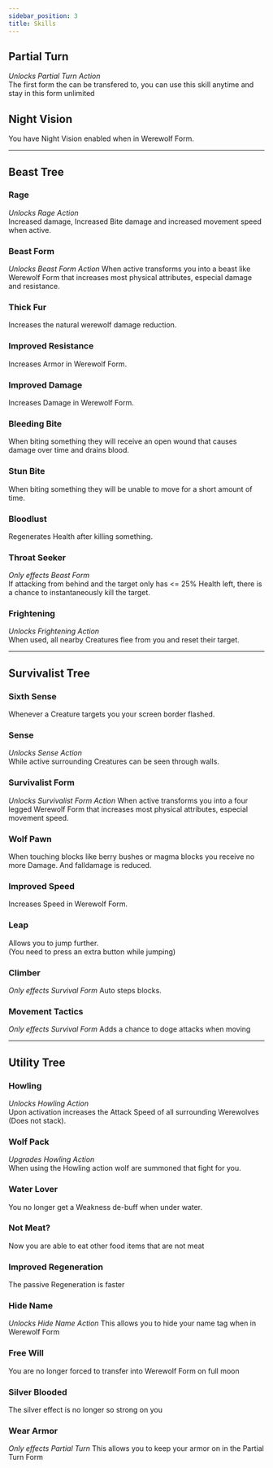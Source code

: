 ```yaml
---
sidebar_position: 3
title: Skills
---
```


## Partial Turn
_Unlocks Partial Turn Action_  
The first form the can be transfered to, you can use this skill anytime and stay in this form unlimited
## Night Vision
You have Night Vision enabled when in Werewolf Form.

---
## Beast Tree
### Rage
_Unlocks Rage Action_  
Increased damage, Increased Bite damage and increased movement speed when active.
### Beast Form
_Unlocks Beast Form Action_
When active transforms you into a beast like Werewolf Form that increases most physical attributes, especial damage and resistance.
### Thick Fur
Increases the natural werewolf damage reduction.
### Improved Resistance
Increases Armor in Werewolf Form.
### Improved Damage
Increases Damage in Werewolf Form.
### Bleeding Bite
When biting something they will receive an open wound that causes damage over time and drains blood.
### Stun Bite
When biting something they will be unable to move for a short amount of time.
### Bloodlust
Regenerates Health after killing something.
### Throat Seeker
_Only effects Beast Form_  
If attacking from behind and the target only has <= 25% Health left, there is a chance to instantaneously kill the target.
### Frightening
_Unlocks Frightening Action_  
When used, all nearby Creatures flee from you and reset their target.

---
## Survivalist Tree
### Sixth Sense
Whenever a Creature targets you your screen border flashed.
### Sense
_Unlocks Sense Action_  
While active surrounding Creatures can be seen through walls.
### Survivalist Form
_Unlocks Survivalist Form Action_
When active transforms you into a four legged Werewolf Form that increases most physical attributes, especial movement speed.
### Wolf Pawn
When touching blocks like berry bushes or magma blocks you receive no more Damage. And falldamage is reduced.
### Improved Speed
Increases Speed in Werewolf Form.
### Leap
Allows you to jump further.  
(You need to press an extra button while jumping)
### Climber
_Only effects Survival Form_
Auto steps blocks.
### Movement Tactics
_Only effects Survival Form_
Adds a chance to doge attacks when moving

---
## Utility Tree
### Howling
_Unlocks Howling Action_  
Upon activation increases the Attack Speed of all surrounding Werewolves (Does not stack).
### Wolf Pack
_Upgrades Howling Action_  
When using the Howling action wolf are summoned that fight for you.
### Water Lover
You no longer get a Weakness de-buff when under water.
### Not Meat?
Now you are able to eat other food items that are not meat
### Improved Regeneration
The passive Regeneration is faster
### Hide Name
_Unlocks Hide Name Action_
This allows you to hide your name tag when in Werewolf Form
### Free Will
You are no longer forced to transfer into Werewolf Form on full moon
### Silver Blooded
The silver effect is no longer so strong on you
### Wear Armor
_Only effects Partial Turn_
This allows you to keep your armor on in the Partial Turn Form
